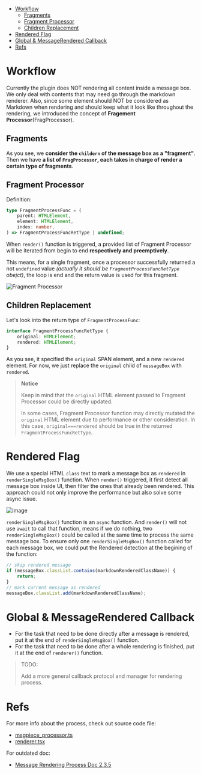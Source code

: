 - [Workflow](#workflow)
  - [Fragments](#fragments)
  - [Fragment Processor](#fragment-processor)
  - [Children Replacement](#children-replacement)
- [Rendered Flag](#rendered-flag)
- [Global \& MessageRendered Callback](#global--messagerendered-callback)
- [Refs](#refs)


# Workflow

Currently the plugin does NOT rendering all content inside a message box. We only deal with contents that may need go through the markdown renderer. Also, since some element should NOT be considered as Markdown when rendering and should keep what it look like throughout the rendering, we introduced the concept of **Fragement Processor**(FragProcessor).

## Fragments

As you see, we **consider the `childern` of the message box as a "fragment"**. Then we have **a list of `FragProcessor`, each takes in charge of render a certain type of fragments**.

## Fragment Processor

Definition:

```typescript
type FragmentProcessFunc = (
    parent: HTMLElement,
    element: HTMLElement,
    index: number,
) => FragmentProcessFuncRetType | undefined;
```

When `render()` function is triggered, a provided list of Fragment Processor will be iterated from begin to end **respectively and preemptively**.

This means, for a single fragment, once a processor successfully returned a not `undefined` value *(actually it should be `FragmentProcessFuncRetType` obejct)*, the loop is end and the return value is used for this fragment.

![Fragment Processor](https://github.com/user-attachments/assets/670dd3f2-7660-4a59-99bb-9e985f19d323)

## Children Replacement

Let's look into the return type of `FragmentProcessFunc`:

```typescript
interface FragmentProcessFuncRetType {
    original: HTMLElement;
    rendered: HTMLElement;
}
```

As you see, it specified the `original` SPAN element, and a new `rendered` element. For now, we just replace the `original` child of `messageBox` with `rendered`.

> **Notice**
>
> Keep in mind that the `original` HTML element passed to Fragment Processor could be directly updated. 
> 
> In some cases, Fragment Processor function may directly mutated the `original` HTML element due to performance or other consideration. In this case, `original===rendered` should be true in the returned `FragmentProcessFuncRetType`.

# Rendered Flag

We use a special HTML `class` text to mark a message box as `rendered` in `renderSingleMsgBox()` function. When `render()` triggered, it first detect all message box inside UI, then filter the ones that already been rendered. This approach could not only improve the performance but also solve some async issue.

![image](https://github.com/user-attachments/assets/dedce85a-b26e-419c-b740-a42984a06238)

`renderSingleMsgBox()` function is an `async` function. And `render()` will not use `await` to call that function, means if we do nothing, two `renderSingleMsgBox()` could be called at the same time to process the same message box. To ensure only one `renderSingleMsgBox()` function called for each message box, we could put the Rendered detection at the begining of the function:

```js
// skip rendered message
if (messageBox.classList.contains(markdownRenderedClassName)) {
    return;
}
// mark current message as rendered
messageBox.classList.add(markdownRenderedClassName);
```

# Global & MessageRendered Callback

- For the task that need to be done directly after a message is rendered, put it at the end of `renderSingleMsgBox()` function.
- For the task that need to be done after a whole rendering is finished, put it at the end of `renderer()` function.

> TODO:
>
> Add a more general callback protocol and manager for rendering process.

# Refs

For more info about the process, check out source code file:

- [msgpiece_processor.ts](/src/render/msgpiece_processor.ts)
- [renderer.tsx](/src/renderer.tsx)

For outdated doc:

- [Message Rendering Process Doc 2.3.5](./msg_rendering_process_2.3.5.md)
